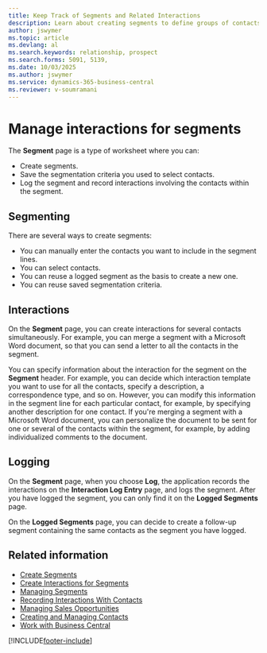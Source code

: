 ```yaml
---
title: Keep Track of Segments and Related Interactions
description: Learn about creating segments to define groups of contacts and specifying interactions for segments.
author: jswymer
ms.topic: article
ms.devlang: al
ms.search.keywords: relationship, prospect
ms.search.forms: 5091, 5139,
ms.date: 10/03/2025
ms.author: jswymer
ms.service: dynamics-365-business-central
ms.reviewer: v-soumramani
---
```


# Manage interactions for segments

The **Segment** page is a type of worksheet where you can:

* Create segments.
* Save the segmentation criteria you used to select contacts.
* Log the segment and record interactions involving the contacts within the segment.

## Segmenting

There are several ways to create segments:

* You can manually enter the contacts you want to include in the segment lines.
* You can select contacts.
* You can reuse a logged segment as the basis to create a new one.
* You can reuse saved segmentation criteria.

## Interactions

On the **Segment** page, you can create interactions for several contacts simultaneously. For example, you can merge a segment with a Microsoft Word document, so that you can send a letter to all the contacts in the segment.

You can specify information about the interaction for the segment on the **Segment** header. For example, you can decide which interaction template you want to use for all the contacts, specify a description, a correspondence type, and so on. However, you can modify this information in the segment line for each particular contact, for example, by specifying another description for one contact. If you're merging a segment with a Microsoft Word document, you can personalize the document to be sent for one or several of the contacts within the segment, for example, by adding individualized comments to the document.

## Logging

On the **Segment** page, when you choose **Log**, the application records the interactions on the **Interaction Log Entry** page, and logs the segment. After you have logged the segment, you can only find it on the **Logged Segments** page.

On the **Logged Segments** page, you can decide to create a follow-up segment containing the same contacts as the segment you have logged.

## Related information

- [Create Segments](marketing-how-create-segment.md)  
- [Create Interactions for Segments](marketing-how-create-interactions.md)  
- [Managing Segments](marketing-segments.md)  
- [Recording Interactions With Contacts](marketing-interactions.md)  
- [Managing Sales Opportunities](marketing-manage-sales-opportunities.md)  
- [Creating and Managing Contacts](marketing-contacts.md)  
- [Work with Business Central](ui-work-product.md)

[!INCLUDE[footer-include](includes/footer-banner.md)]
